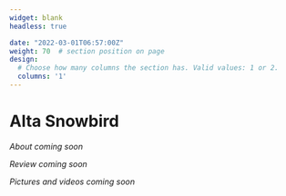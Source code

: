 ```yaml
---
widget: blank
headless: true

date: "2022-03-01T06:57:00Z"
weight: 70  # section position on page
design:
  # Choose how many columns the section has. Valid values: 1 or 2.
  columns: '1'
---
```


# Alta Snowbird
*About coming soon*

*Review coming soon*

*Pictures and videos coming soon*
